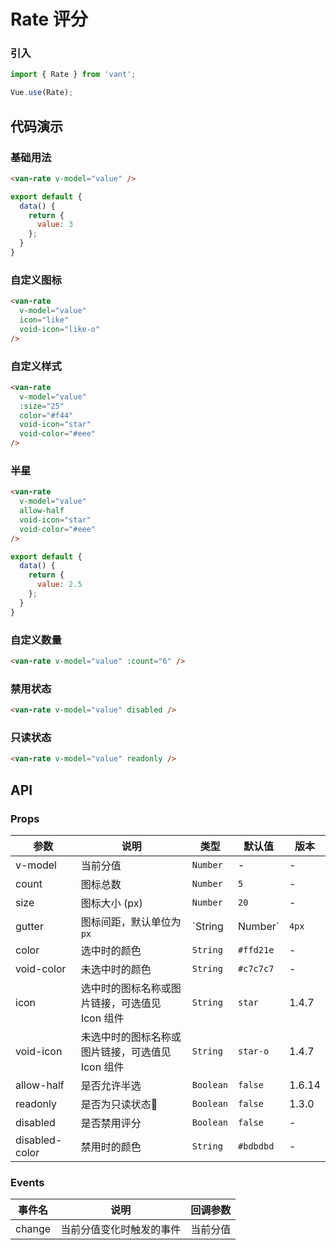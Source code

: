 # Rate 评分

### 引入
``` javascript
import { Rate } from 'vant';

Vue.use(Rate);
```

## 代码演示

### 基础用法

```html
<van-rate v-model="value" />
```

```javascript
export default {
  data() {
    return {
      value: 3
    };
  }
}
```

### 自定义图标

```html
<van-rate
  v-model="value"
  icon="like"
  void-icon="like-o"
/>
```

### 自定义样式

```html
<van-rate
  v-model="value"
  :size="25"
  color="#f44"
  void-icon="star"
  void-color="#eee"
/>
```

### 半星

```html
<van-rate
  v-model="value"
  allow-half
  void-icon="star"
  void-color="#eee"
/>
```

```javascript
export default {
  data() {
    return {
      value: 2.5
    };
  }
}
```

### 自定义数量

```html
<van-rate v-model="value" :count="6" />
```

### 禁用状态

```html
<van-rate v-model="value" disabled />
```

### 只读状态

```html
<van-rate v-model="value" readonly />
```

## API

### Props

| 参数 | 说明 | 类型 | 默认值 | 版本 |
|------|------|------|------|------|
| v-model | 当前分值 | `Number` | - | - |
| count | 图标总数 | `Number` | `5` | - |
| size | 图标大小 (px) | `Number` | `20` | - |
| gutter | 图标间距，默认单位为`px` | `String | Number` | `4px` | 2.0.0 |
| color | 选中时的颜色 | `String` | `#ffd21e` | - |
| void-color | 未选中时的颜色 | `String` | `#c7c7c7` | - |
| icon | 选中时的图标名称或图片链接，可选值见 Icon 组件 | `String` | `star` | 1.4.7 |
| void-icon | 未选中时的图标名称或图片链接，可选值见 Icon 组件 | `String` | `star-o`  | 1.4.7 |
| allow-half | 是否允许半选 | `Boolean` | `false` | 1.6.14 |
| readonly | 是否为只读状态 | `Boolean` | `false` | 1.3.0 |
| disabled | 是否禁用评分 | `Boolean` | `false` | - |
| disabled-color | 禁用时的颜色 | `String` | `#bdbdbd` | - |

### Events

| 事件名 | 说明 | 回调参数 |
|------|------|------|
| change | 当前分值变化时触发的事件 | 当前分值 |
